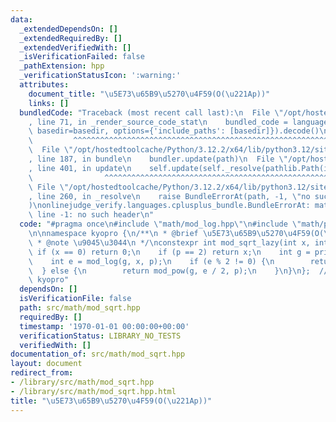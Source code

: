 ```yaml
---
data:
  _extendedDependsOn: []
  _extendedRequiredBy: []
  _extendedVerifiedWith: []
  _isVerificationFailed: false
  _pathExtension: hpp
  _verificationStatusIcon: ':warning:'
  attributes:
    document_title: "\u5E73\u65B9\u5270\u4F59(O(\u221Ap))"
    links: []
  bundledCode: "Traceback (most recent call last):\n  File \"/opt/hostedtoolcache/Python/3.12.2/x64/lib/python3.12/site-packages/onlinejudge_verify/documentation/build.py\"\
    , line 71, in _render_source_code_stat\n    bundled_code = language.bundle(stat.path,\
    \ basedir=basedir, options={'include_paths': [basedir]}).decode()\n          \
    \         ^^^^^^^^^^^^^^^^^^^^^^^^^^^^^^^^^^^^^^^^^^^^^^^^^^^^^^^^^^^^^^^^^^^^^^^^^^^^^^^^^\n\
    \  File \"/opt/hostedtoolcache/Python/3.12.2/x64/lib/python3.12/site-packages/onlinejudge_verify/languages/cplusplus.py\"\
    , line 187, in bundle\n    bundler.update(path)\n  File \"/opt/hostedtoolcache/Python/3.12.2/x64/lib/python3.12/site-packages/onlinejudge_verify/languages/cplusplus_bundle.py\"\
    , line 401, in update\n    self.update(self._resolve(pathlib.Path(included), included_from=path))\n\
    \                ^^^^^^^^^^^^^^^^^^^^^^^^^^^^^^^^^^^^^^^^^^^^^^^^^^^^^^^^^\n \
    \ File \"/opt/hostedtoolcache/Python/3.12.2/x64/lib/python3.12/site-packages/onlinejudge_verify/languages/cplusplus_bundle.py\"\
    , line 260, in _resolve\n    raise BundleErrorAt(path, -1, \"no such header\"\
    )\nonlinejudge_verify.languages.cplusplus_bundle.BundleErrorAt: math/mod_log.hpp:\
    \ line -1: no such header\n"
  code: "#pragma once\n#include \"math/mod_log.hpp\"\n#include \"math/primitive_root.hpp\"\
    \n\nnamespace kyopro {\n/**\n * @brief \u5E73\u65B9\u5270\u4F59(O(\u221Ap))\n\
    \ * @note \u9045\u3044\n */\nconstexpr int mod_sqrt_lazy(int x, int p) {\n   \
    \ if (x == 0) return 0;\n    if (p == 2) return x;\n    int g = primitive_root(p);\n\
    \    int e = mod_log(g, x, p);\n    if (e % 2 != 0) {\n        return -1;\n  \
    \  } else {\n        return mod_pow(g, e / 2, p);\n    }\n}\n};  // namespace\
    \ kyopro"
  dependsOn: []
  isVerificationFile: false
  path: src/math/mod_sqrt.hpp
  requiredBy: []
  timestamp: '1970-01-01 00:00:00+00:00'
  verificationStatus: LIBRARY_NO_TESTS
  verifiedWith: []
documentation_of: src/math/mod_sqrt.hpp
layout: document
redirect_from:
- /library/src/math/mod_sqrt.hpp
- /library/src/math/mod_sqrt.hpp.html
title: "\u5E73\u65B9\u5270\u4F59(O(\u221Ap))"
---
```

